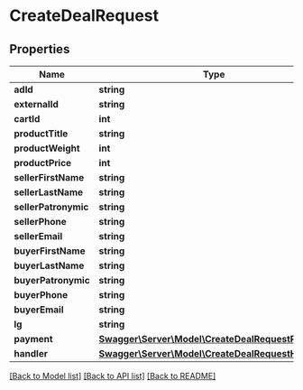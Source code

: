 # CreateDealRequest

## Properties
Name | Type | Description | Notes
------------ | ------------- | ------------- | -------------
**adId** | **string** |  | [optional] 
**externalId** | **string** |  | [optional] 
**cartId** | **int** |  | 
**productTitle** | **string** |  | [optional] 
**productWeight** | **int** |  | [optional] 
**productPrice** | **int** |  | [optional] 
**sellerFirstName** | **string** |  | [optional] 
**sellerLastName** | **string** |  | [optional] 
**sellerPatronymic** | **string** |  | [optional] 
**sellerPhone** | **string** |  | [optional] 
**sellerEmail** | **string** |  | [optional] 
**buyerFirstName** | **string** |  | [optional] 
**buyerLastName** | **string** |  | [optional] 
**buyerPatronymic** | **string** |  | [optional] 
**buyerPhone** | **string** |  | [optional] 
**buyerEmail** | **string** |  | [optional] 
**lg** | **string** |  | [optional] 
**payment** | [**Swagger\Server\Model\CreateDealRequestPayment**](CreateDealRequestPayment.md) |  | [optional] 
**handler** | [**Swagger\Server\Model\CreateDealRequestHandler**](CreateDealRequestHandler.md) |  | [optional] 

[[Back to Model list]](../README.md#documentation-for-models) [[Back to API list]](../README.md#documentation-for-api-endpoints) [[Back to README]](../README.md)


